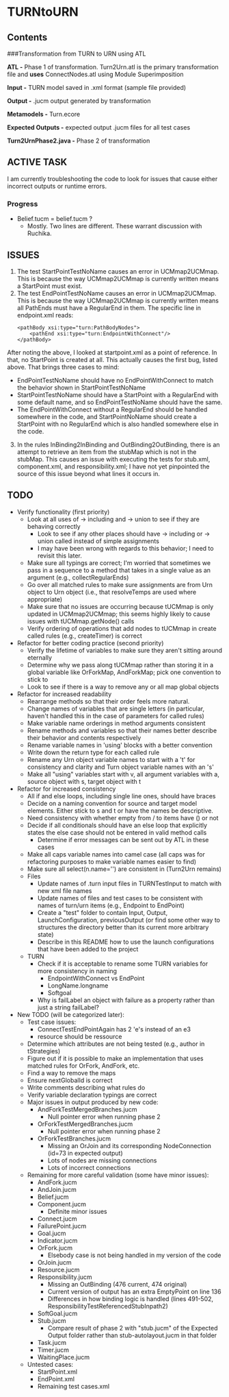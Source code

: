 # TURNtoURN

## Contents

###Transformation from TURN to URN using ATL
  
**ATL -** Phase 1 of transformation. Turn2Urn.atl is the primary transformation file and **uses** ConnectNodes.atl using Module Superimposition  
  
**Input -** TURN model saved in .xml format (sample file provided)  
  
**Output -** .jucm output generated by transformation  
  
**Metamodels -** Turn.ecore    
  
**Expected Outputs -** expected output .jucm files for all test cases  
  
**Turn2UrnPhase2.java -** Phase 2 of transformation 

## ACTIVE TASK
I am currently troubleshooting the code to look for issues that cause either incorrect outputs or runtime errors.

### Progress
* Belief.tucm = belief.tucm ?
	* Mostly. Two lines are different. These warrant discussion with Ruchika.

## ISSUES
1. The test StartPointTestNoName causes an error in UCMmap2UCMmap. This is because the way UCMmap2UCMmap is currently written means a StartPoint must exist.
2. The test EndPointTestNoName causes an error in UCMmap2UCMmap. This is because the way UCMmap2UCMmap is currently written means all PathEnds must have a RegularEnd in them. The specific line in endpoint.xml reads:
	```
	<pathBody xsi:type="turn:PathBodyNodes">
		<pathEnd xsi:type="turn:EndpointWithConnect"/>
	</pathBody>
	```
After noting the above, I looked at startpoint.xml as a point of reference. In that, no StartPoint is created at all. This actually causes the first bug, listed above. That brings three cases to mind:
* EndPointTestNoName should have no EndPointWithConnect to match the behavior shown in StartPointTestNoName
* StartPointTestNoName should have a StartPoint with a RegularEnd with some default name, and so EndPointTestNoName should have the same.
* The EndPointWithConnect without a RegularEnd should be handled somewhere in the code, and StartPointNoName should create a StartPoint with no RegularEnd which is also handled somewhere else in the code.
3. In the rules InBinding2InBinding and OutBinding2OutBinding, there is an attempt to retrieve an item from the stubMap which is not in the stubMap. This causes an issue with executing the tests for stub.xml, component.xml, and responsibility.xml; I have not yet pinpointed the source of this issue beyond what lines it occurs in.	

## TODO
* Verify functionality (first priority)
	* Look at all uses of -> including and -> union to see if they are behaving correctly
		* Look to see if any other places should have -> including or -> union called instead of simple assignments
		* I may have been wrong with regards to this behavior; I need to revisit this later.
	* Make sure all typings are correct; I'm worried that sometimes we pass in a sequence to a method that takes in a single value as an argument (e.g., collectRegularEnds)
	* Go over all matched rules to make sure assignments are from Urn object to Urn object (i.e., that resolveTemps are used where appropriate)
	* Make sure that no issues are occurring because tUCMmap is only updated in UCMmap2UCMmap; this seems highly likely to cause issues with tUCMmap.getNode() calls 
	* Verify ordering of operations that add nodes to tUCMmap in create called rules (e.g., createTimer) is correct
* Refactor for better coding practice (second priority)
	* Verify the lifetime of variables to make sure they aren't sitting around eternally
	* Determine why we pass along tUCMmap rather than storing it in a global variable like OrForkMap, AndForkMap; pick one convention to stick to
	* Look to see if there is a way to remove any or all map global objects
* Refactor for increased readability
	* Rearrange methods so that their order feels more natural.
	* Change names of variables that are single letters (in particular, haven't handled this in the case of parameters for called rules)
	* Make variable name orderings in method arguments consistent
	* Rename methods and variables so that their names better describe their behavior and contents respectively
	* Rename variable names in 'using' blocks with a better convention
	* Write down the return type for each called rule
	* Rename any Urn object variable names to start with a 't' for consistency and clarity and Turn object variable names with an 's'
	* Make all "using" variables start with v, all argument variables with a, source object with s, target object with t
* Refactor for increased consistency
	* All if and else loops, including single line ones, should have braces
	* Decide on a naming convention for source and target model elements. Either stick to s and t or have the names be descriptive.
	* Need consistency with whether empty from / to items have () or not
	* Decide if all conditionals should have an else loop that explicitly states the else case should not be entered in valid method calls
		* Determine if error messages can be sent out by ATL in these cases
	* Make all caps variable names into camel case (all caps was for refactoring purposes to make variable names easier to find)
	* Make sure all select(n.name='') are consistent in (Turn2Urn remains)
	* Files
		* Update names of .turn input files in TURNTestInput to match with new xml file names
		* Update names of files and test cases to be consistent with names of turn/urn items (e.g., Endpoint to EndPoint)
		* Create a "test" folder to contain Input, Output, LaunchConfiguration, previousOutput (or find some other way to structures the directory better than its current more arbitrary state)
		* Describe in this README how to use the launch configurations that have been added to the project
	* TURN
		* Check if it is acceptable to rename some TURN variables for more consistency in naming
			* EndpointWithConnect vs EndPoint
			* LongName.longname
			* Softgoal
		* Why is failLabel an object with failure as a property rather than just a string failLabel?
* New TODO (will be categorized later):
	* Test case issues:
		* ConnectTestEndPointAgain has 2 'e's instead of an e3
		* resource should be ressource
	* Determine which attributes are not being tested (e.g., author in tStrategies)
	* Figure out if it is possible to make an implementation that uses matched rules for OrFork, AndFork, etc.
	* Find a way to remove the maps
	* Ensure nextGlobalId is correct
	* Write comments describing what rules do
	* Verify variable declaration typings are correct
	* Major issues in output produced by new code:
		* AndForkTestMergedBranches.jucm
			* Null pointer error when running phase 2
		* OrForkTestMergedBranches.jucm
			* Null pointer error when running phase 2
		* OrForkTestBranches.jucm
			* Missing an OrJoin and its corresponding NodeConnection (id=73 in expected output)
			* Lots of nodes are missing connections
			* Lots of incorrect connections
	* Remaining for more careful validation (some have minor issues):
		* AndFork.jucm
		* AndJoin.jucm
		* Belief.jucm
		* Component.jucm
			* Definite minor issues
		* Connect.jucm
		* FailurePoint.jucm
		* Goal.jucm
		* Indicator.jucm
		* OrFork.jucm
			* Elsebody case is not being handled in my version of the code
		* OrJoin.jucm
		* Resource.jucm
		* Responsibility.jucm
			* Missing an OutBinding (476 current, 474 original)
			* Current version of output has an extra EmptyPoint on line 136
			* Differences in how binding logic is handled (lines 491-502, ResponsibilityTestReferencedStubInpath2)
		* SoftGoal.jucm
		* Stub.jucm
			* Compare result of phase 2 with "stub.jucm" of the Expected Output folder rather than stub-autolayout.jucm in that folder
		* Task.jucm
		* Timer.jucm
		* WaitingPlace.jucm
	* Untested cases:
		* StartPoint.xml
		* EndPoint.xml
		* Remaining test cases.xml